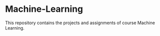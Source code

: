 # Machine-Learning
This repository contains the projects and assignments of course Machine Learning. 
